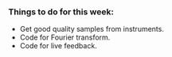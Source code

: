 ### Things to do for this week:

- Get good quality samples from instruments.
- Code for Fourier transform.
- Code for live feedback.

